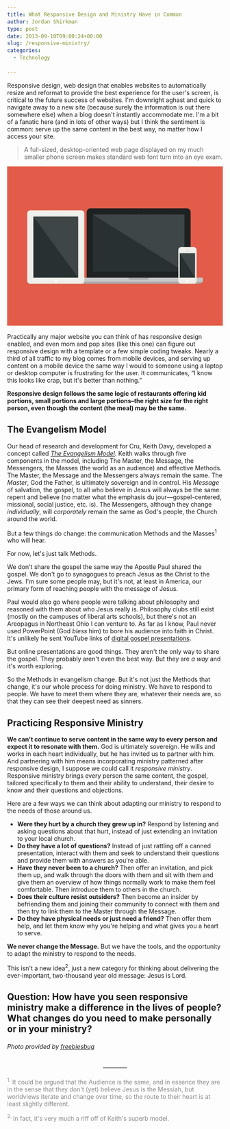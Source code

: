 ```yaml
---
title: What Responsive Design and Ministry Have in Common
author: Jordan Shirkman
type: post
date: 2013-09-10T09:00:24+00:00
slug: /responsive-ministry/
categories:
  - Technology

---
```

Responsive design, web design that enables websites to automatically resize and reformat to provide the best experience for the user's screen, is critical to the future success of websites. I'm downright aghast and quick to navigate away to a new site (because surely the information is out there somewhere else) when a blog doesn't instantly accommodate me. I'm a bit of a fanatic here (and in lots of other ways) but I think the sentiment is common: serve up the same content in the best way, no matter how I access your site.

> <p style="text-align: left;">
>   A full-sized, desktop-oriented web page displayed on my much smaller phone screen makes standard web font turn into an eye exam.
> </p>

[![Image](/static/images/responsive-screens.jpeg)](https://jshirk.com/blog/responsive-ministry)

Practically any major website you can think of has responsive design enabled, and even mom and pop sites (like this one) can figure out responsive design with a template or a few simple coding tweaks. Nearly a third of all traffic to my blog comes from mobile devices, and serving up content on a mobile device the same way I would to someone using a laptop or desktop computer is frustrating for the user. It communicates, &#8220;I know this looks like crap, but it's better than nothing.&#8221;

**Responsive design follows the same logic of restaurants offering kid portions, small portions and large portions&#8211;the right size for the right person, even though the content (the meal) may be the same.**<!--more-->

## The Evangelism Model

Our head of research and development for Cru, Keith Davy, developed a concept called [_The Evangelism Model_](http://crupressgreen.com/wp-content/uploads/2012/03/Evangelism-Design.pdf). Keith walks through five components in the model, including The Master, the Message, the Messengers, the Masses (the world as an audience) and effective Methods. The Master, the Message and the Messengers always remain the same. The _Master_, God the Father, is ultimately sovereign and in control. His _Message_ of salvation, the gospel, to all who believe in Jesus will always be the same: repent and believe (no matter what the emphasis du jour—gospel-centered, missional, social justice, etc. is). The Messengers, although they change _individually_, will _corporately_ remain the same as God's people, the Church around the world.

But a few things do change: the communication Methods and the Masses<sup>1</sup> who will hear.

For now, let's just talk Methods.

We don't share the gospel the same way the Apostle Paul shared the gospel. We don't go to synagogues to preach Jesus as the Christ to the Jews. I'm sure some people may, but it's not, at least in America, our primary form of reaching people with the message of Jesus.

Paul would also go where people were talking about philosophy and reasoned with them about who Jesus really is. Philosophy clubs still exist (mostly on the campuses of liberal arts schools), but there's not an Areopagus in Northeast Ohio I can venture to. As far as I know, Paul never used PowerPoint (God _bless_ him) to bore his audience into faith in Christ. It's unlikely he sent YouTube links of [digital gospel presentations](http://www.youtube.com/watch?v=KGlx11BxF24).

But online presentations are good things. They aren't the only way to share the gospel. They probably aren't even the best way. But they are _a way_ and it's worth exploring.

So the Methods in evangelism change. But it's not just the Methods that change, it's our whole process for doing ministry. We have to respond to people. We have to meet them where they are, whatever their needs are, so that they can see their deepest need as sinners.

## Practicing Responsive Ministry

**We can't continue to serve content in the same way to every person and expect it to resonate with them.** God is ultimately sovereign. He wills and works in each heart individually, but he has invited us to partner with him. And partnering with him means incorporating ministry patterned after responsive design, I suppose we could call it _responsive ministry_. Responsive ministry brings every person the same content, the gospel, tailored specifically to them and their ability to understand, their desire to know and their questions and objections.

Here are a few ways we can think about adapting our ministry to respond to the needs of those around us.

  * **Were they hurt by a church they grew up in?** Respond by listening and asking questions about that hurt, instead of just extending an invitation to your local church.
  * **Do they have a lot of questions?** Instead of just rattling off a canned presentation, interact with them and seek to understand their questions and provide them with answers as you're able.
  * **Have they never been to a church?** Then offer an invitation, and pick them up, and walk through the doors with them and sit with them and give them an overview of how things normally work to make them feel comfortable. Then introduce them to others in the church.
  * **Does their culture resist outsiders?** Then become an insider by befriending them and joining their community to connect with them and then try to link them to the Master through the Message.
  * **Do they have physical needs or just need a friend?** Then offer them help, and let them know why you're helping and what gives you a heart to serve.

**We never change the Message.** But we have the tools, and the opportunity to adapt the ministry to respond to the needs.

This isn't a new idea<sup>2</sup>, just a new category for thinking about delivering the ever-important, two-thousand year old message: Jesus is Lord.

## Question: How have you seen responsive ministry make a difference in the lives of people? What changes do you need to make personally or in your ministry?

###### Photo provided by [freebiesbug](http://freebiesbug.com/psd-freebies/flat-idevices-mockup/)

<p style="text-align: center;">
  &#8212;&#8212;&#8212;&#8212;
</p>

<span style="color: #888888;"><sup>1.</sup> It could be argued that the Audience is the same, and in essence they are in the sense that they don't (yet) believe Jesus is the Messiah, but worldviews iterate and change over time, so the route to their heart is at least slightly different.</span>

<span style="color: #888888;"><sup>2. </sup>In fact, it's very much a riff off of Keith's superb model.</span>
